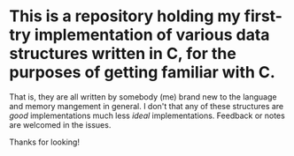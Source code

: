 # This is a repository holding my first-try implementation of various data structures written in C, for the purposes of getting familiar with C.

That is, they are all written by somebody (me) brand new to the language and memory mangement in general. I don't that any of these structures are *good* implementations much less *ideal* implementations. Feedback or notes are welcomed in the issues.

Thanks for looking!
